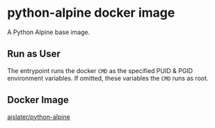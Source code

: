 # python-alpine docker image

A Python Alpine base image.

## Run as User

The entrypoint runs the docker `CMD` as the specified PUID & PGID environment
variables. If omitted, these variables the `CMD` runs as root.

## Docker Image

[ajslater/python-alpine](https://hub.docker.com/repository/docker/ajslater/python-alpine)
